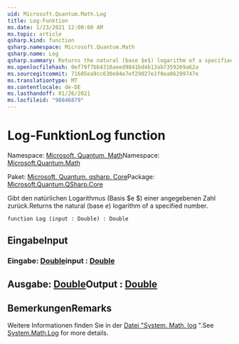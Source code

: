 ```yaml
---
uid: Microsoft.Quantum.Math.Log
title: Log-Funktion
ms.date: 1/23/2021 12:00:00 AM
ms.topic: article
qsharp.kind: function
qsharp.namespace: Microsoft.Quantum.Math
qsharp.name: Log
qsharp.summary: Returns the natural (base $e$) logarithm of a specified number.
ms.openlocfilehash: 0ef79f7bb4318aeed9841bd4b13ab7359269a62a
ms.sourcegitcommit: 71605ea9cc630e84e7ef29027e1f0ea06299747e
ms.translationtype: MT
ms.contentlocale: de-DE
ms.lasthandoff: 01/26/2021
ms.locfileid: "98846879"
---
```

# <a name="log-function"></a><span data-ttu-id="baf7a-102">Log-Funktion</span><span class="sxs-lookup"><span data-stu-id="baf7a-102">Log function</span></span>

<span data-ttu-id="baf7a-103">Namespace: [Microsoft. Quantum. Math](xref:Microsoft.Quantum.Math)</span><span class="sxs-lookup"><span data-stu-id="baf7a-103">Namespace: [Microsoft.Quantum.Math](xref:Microsoft.Quantum.Math)</span></span>

<span data-ttu-id="baf7a-104">Paket: [Microsoft. Quantum. qsharp. Core](https://nuget.org/packages/Microsoft.Quantum.QSharp.Core)</span><span class="sxs-lookup"><span data-stu-id="baf7a-104">Package: [Microsoft.Quantum.QSharp.Core](https://nuget.org/packages/Microsoft.Quantum.QSharp.Core)</span></span>


<span data-ttu-id="baf7a-105">Gibt den natürlichen Logarithmus (Basis $e $) einer angegebenen Zahl zurück.</span><span class="sxs-lookup"><span data-stu-id="baf7a-105">Returns the natural (base $e$) logarithm of a specified number.</span></span>

```qsharp
function Log (input : Double) : Double
```


## <a name="input"></a><span data-ttu-id="baf7a-106">Eingabe</span><span class="sxs-lookup"><span data-stu-id="baf7a-106">Input</span></span>

### <a name="input--double"></a><span data-ttu-id="baf7a-107">Eingabe: [Double](xref:microsoft.quantum.lang-ref.double)</span><span class="sxs-lookup"><span data-stu-id="baf7a-107">input : [Double](xref:microsoft.quantum.lang-ref.double)</span></span>





## <a name="output--double"></a><span data-ttu-id="baf7a-108">Ausgabe: [Double](xref:microsoft.quantum.lang-ref.double)</span><span class="sxs-lookup"><span data-stu-id="baf7a-108">Output : [Double](xref:microsoft.quantum.lang-ref.double)</span></span>



## <a name="remarks"></a><span data-ttu-id="baf7a-109">Bemerkungen</span><span class="sxs-lookup"><span data-stu-id="baf7a-109">Remarks</span></span>

<span data-ttu-id="baf7a-110">Weitere Informationen finden Sie in der [Datei "System. Math. log](https://docs.microsoft.com/dotnet/api/system.math.log) ".</span><span class="sxs-lookup"><span data-stu-id="baf7a-110">See [System.Math.Log](https://docs.microsoft.com/dotnet/api/system.math.log) for more details.</span></span>